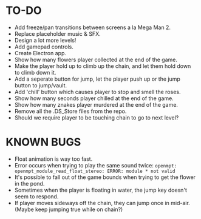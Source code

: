 # TO-DO
* Add freeze/pan transitions between screens a la Mega Man 2.
* Replace placeholder music & SFX.
* Design a lot more levels!
* Add gamepad controls.
* Create Electron app.
* Show how many flowers player collected at the end of the game.
* Make the player hold up to climb up the chain, and let them hold down to climb down it.
* Add a seperate button for jump, let the player push up or the jump button to jump/vault.
* Add 'chill' button which causes player to stop and smell the roses.
* Show how many seconds player chilled at the end of the game.
* Show how many znakes player murdered at the end of the game.
* Remove all the .DS_Store files from the repo.
* Should we require player to be touching chain to go to next level?

# KNOWN BUGS
* Float animation is way too fast.
* Error occurs when trying to play the same sound twice: `openmpt: openmpt_module_read_float_stereo: ERROR: module * not valid`
* It's possible to fall out of the game bounds when trying to get the flower in the pond.
* Sometimes when the player is floating in water, the jump key doesn't seem to respond.
* If player moves sideways off the chain, they can jump once in mid-air. (Maybe keep jumping true while on chain?)
